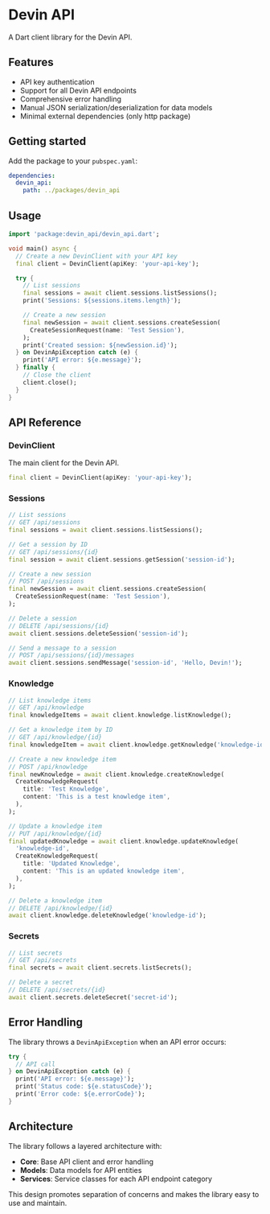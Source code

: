 # Devin API

A Dart client library for the Devin API.

## Features

- API key authentication
- Support for all Devin API endpoints
- Comprehensive error handling
- Manual JSON serialization/deserialization for data models
- Minimal external dependencies (only http package)

## Getting started

Add the package to your `pubspec.yaml`:

```yaml
dependencies:
  devin_api:
    path: ../packages/devin_api
```

## Usage

```dart
import 'package:devin_api/devin_api.dart';

void main() async {
  // Create a new DevinClient with your API key
  final client = DevinClient(apiKey: 'your-api-key');

  try {
    // List sessions
    final sessions = await client.sessions.listSessions();
    print('Sessions: ${sessions.items.length}');

    // Create a new session
    final newSession = await client.sessions.createSession(
      CreateSessionRequest(name: 'Test Session'),
    );
    print('Created session: ${newSession.id}');
  } on DevinApiException catch (e) {
    print('API error: ${e.message}');
  } finally {
    // Close the client
    client.close();
  }
}
```

## API Reference

### DevinClient

The main client for the Devin API.

```dart
final client = DevinClient(apiKey: 'your-api-key');
```

### Sessions

```dart
// List sessions
// GET /api/sessions
final sessions = await client.sessions.listSessions();

// Get a session by ID
// GET /api/sessions/{id}
final session = await client.sessions.getSession('session-id');

// Create a new session
// POST /api/sessions
final newSession = await client.sessions.createSession(
  CreateSessionRequest(name: 'Test Session'),
);

// Delete a session
// DELETE /api/sessions/{id}
await client.sessions.deleteSession('session-id');

// Send a message to a session
// POST /api/sessions/{id}/messages
await client.sessions.sendMessage('session-id', 'Hello, Devin!');
```

### Knowledge

```dart
// List knowledge items
// GET /api/knowledge
final knowledgeItems = await client.knowledge.listKnowledge();

// Get a knowledge item by ID
// GET /api/knowledge/{id}
final knowledgeItem = await client.knowledge.getKnowledge('knowledge-id');

// Create a new knowledge item
// POST /api/knowledge
final newKnowledge = await client.knowledge.createKnowledge(
  CreateKnowledgeRequest(
    title: 'Test Knowledge',
    content: 'This is a test knowledge item',
  ),
);

// Update a knowledge item
// PUT /api/knowledge/{id}
final updatedKnowledge = await client.knowledge.updateKnowledge(
  'knowledge-id',
  CreateKnowledgeRequest(
    title: 'Updated Knowledge',
    content: 'This is an updated knowledge item',
  ),
);

// Delete a knowledge item
// DELETE /api/knowledge/{id}
await client.knowledge.deleteKnowledge('knowledge-id');
```

### Secrets

```dart
// List secrets
// GET /api/secrets
final secrets = await client.secrets.listSecrets();

// Delete a secret
// DELETE /api/secrets/{id}
await client.secrets.deleteSecret('secret-id');
```

## Error Handling

The library throws a `DevinApiException` when an API error occurs:

```dart
try {
  // API call
} on DevinApiException catch (e) {
  print('API error: ${e.message}');
  print('Status code: ${e.statusCode}');
  print('Error code: ${e.errorCode}');
}
```

## Architecture

The library follows a layered architecture with:

- **Core**: Base API client and error handling
- **Models**: Data models for API entities
- **Services**: Service classes for each API endpoint category

This design promotes separation of concerns and makes the library easy to use and maintain.
